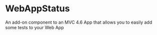 # WebAppStatus
An add-on component to an MVC 4.6 App that allows you to easily add some tests to your Web App
